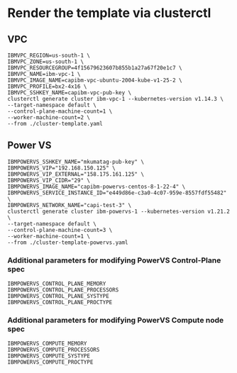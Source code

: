 Render the template via clusterctl
==================================

## VPC

```
IBMVPC_REGION=us-south-1 \
IBMVPC_ZONE=us-south-1 \
IBMVPC_RESOURCEGROUP=4f15679623607b855b1a27a67f20e1c7 \
IBMVPC_NAME=ibm-vpc-1 \
IBMVPC_IMAGE_NAME=capibm-vpc-ubuntu-2004-kube-v1-25-2 \
IBMVPC_PROFILE=bx2-4x16 \
IBMVPC_SSHKEY_NAME=capibm-vpc-pub-key \
clusterctl generate cluster ibm-vpc-1 --kubernetes-version v1.14.3 \
--target-namespace default \
--control-plane-machine-count=1 \
--worker-machine-count=2 \
--from ./cluster-template.yaml
```

## Power VS

```shell
IBMPOWERVS_SSHKEY_NAME="mkumatag-pub-key" \
IBMPOWERVS_VIP="192.168.150.125" \
IBMPOWERVS_VIP_EXTERNAL="158.175.161.125" \
IBMPOWERVS_VIP_CIDR="29" \
IBMPOWERVS_IMAGE_NAME="capibm-powervs-centos-8-1-22-4" \
IBMPOWERVS_SERVICE_INSTANCE_ID="e449d86e-c3a0-4c07-959e-8557fdf55482" \
IBMPOWERVS_NETWORK_NAME="capi-test-3" \
clusterctl generate cluster ibm-powervs-1 --kubernetes-version v1.21.2 \
--target-namespace default \
--control-plane-machine-count=3 \
--worker-machine-count=1 \
--from ./cluster-template-powervs.yaml
```

### Additional parameters for modifying PowerVS Control-Plane spec
```
IBMPOWERVS_CONTROL_PLANE_MEMORY
IBMPOWERVS_CONTROL_PLANE_PROCESSORS
IBMPOWERVS_CONTROL_PLANE_SYSTYPE
IBMPOWERVS_CONTROL_PLANE_PROCTYPE
```

### Additional parameters for modifying PowerVS Compute node spec
```
IBMPOWERVS_COMPUTE_MEMORY
IBMPOWERVS_COMPUTE_PROCESSORS
IBMPOWERVS_COMPUTE_SYSTYPE
IBMPOWERVS_COMPUTE_PROCTYPE
```
